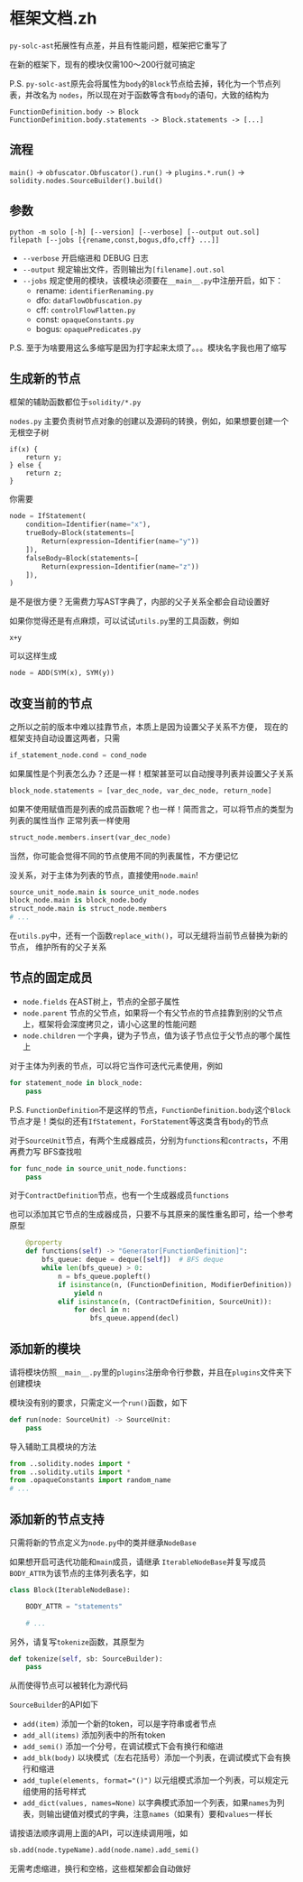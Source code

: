 # 框架文档.zh

`py-solc-ast`拓展性有点差，并且有性能问题，框架把它重写了

在新的框架下，现有的模块仅需100～200行就可搞定

P.S. `py-solc-ast`原先会将属性为`body`的`Block`节点给去掉，转化为一个节点列表，并改名为
`nodes`，所以现在对于函数等含有`body`的语句，大致的结构为

```
FunctionDefinition.body -> Block
FunctionDefinition.body.statements -> Block.statements -> [...]
```

## 流程

`main()` -> `obfuscator.Obfuscator().run()` -> `plugins.*.run()`
-> `solidity.nodes.SourceBuilder().build()`

## 参数

`python -m solo [-h] [--version] [--verbose] [--output out.sol] filepath [--jobs [{rename,const,bogus,dfo,cff} ...]]`

- `--verbose` 开启缩进和 DEBUG 日志
- `--output` 规定输出文件，否则输出为`[filename].out.sol`
- `--jobs` 规定使用的模块，该模块必须要在`__main__.py`中注册开启，如下：
  - rename: `identifierRenaming.py`
  - dfo: `dataFlowObfuscation.py`
  - cff: `controlFlowFlatten.py`
  - const: `opaqueConstants.py`
  - bogus: `opaquePredicates.py`

P.S. 至于为啥要用这么多缩写是因为打字起来太烦了。。。模块名字我也用了缩写

## 生成新的节点

框架的辅助函数都位于`solidity/*.py`

`nodes.py` 主要负责树节点对象的创建以及源码的转换，例如，如果想要创建一个无根空子树

```solidity
if(x) {
    return y;
} else {
    return z;
}
```

你需要

```py
node = IfStatement(
    condition=Identifier(name="x"),
    trueBody=Block(statements=[
        Return(expression=Identifier(name="y"))
    ]),
    falseBody=Block(statements=[
        Return(expression=Identifier(name="z"))
    ]),
)
```

是不是很方便？无需费力写AST字典了，内部的父子关系全都会自动设置好

如果你觉得还是有点麻烦，可以试试`utils.py`里的工具函数，例如

```solidity
x+y
```

可以这样生成

```py
node = ADD(SYM(x), SYM(y))
```

## 改变当前的节点

之所以之前的版本中难以挂靠节点，本质上是因为设置父子关系不方便，
现在的框架支持自动设置这两者，只需

```py
if_statement_node.cond = cond_node
```

如果属性是个列表怎么办？还是一样！框架甚至可以自动搜寻列表并设置父子关系

```py
block_node.statements = [var_dec_node, var_dec_node, return_node]
```

如果不使用赋值而是列表的成员函数呢？也一样！简而言之，可以将节点的类型为列表的属性当作
正常列表一样使用

```py
struct_node.members.insert(var_dec_node)
```

当然，你可能会觉得不同的节点使用不同的列表属性，不方便记忆

没关系，对于主体为列表的节点，直接使用`node.main`!

```py
source_unit_node.main is source_unit_node.nodes
block_node.main is block_node.body
struct_node.main is struct_node.members
# ...
```

在`utils.py`中，还有一个函数`replace_with()`，可以无缝将当前节点替换为新的节点，
维护所有的父子关系

## 节点的固定成员

* `node.fields` 在AST树上，节点的全部子属性
* `node.parent` 节点的父节点，如果将一个有父节点的节点挂靠到别的父节点上，框架将会深度拷贝之，请小心这里的性能问题
* `node.children` 一个字典，键为子节点，值为该子节点位于父节点的哪个属性上

对于主体为列表的节点，可以将它当作可迭代元素使用，例如

```py
for statement_node in block_node:
    pass
```

P.S. `FunctionDefinition`不是这样的节点，`FunctionDefinition.body`这个`Block`节点才是！类似的还有`IfStatement`，`ForStatement`等这类含有`body`的节点

对于`SourceUnit`节点，有两个生成器成员，分别为`functions`和`contracts`，不用再费力写
BFS查找啦

```py
for func_node in source_unit_node.functions:
    pass
```

对于`ContractDefinition`节点，也有一个生成器成员`functions`

也可以添加其它节点的生成器成员，只要不与其原来的属性重名即可，给一个参考原型

```py
    @property
    def functions(self) -> "Generator[FunctionDefinition]":
        bfs_queue: deque = deque([self])  # BFS deque
        while len(bfs_queue) > 0:
            n = bfs_queue.popleft()
            if isinstance(n, (FunctionDefinition, ModifierDefinition)):
                yield n
            elif isinstance(n, (ContractDefinition, SourceUnit)):
                for decl in n:
                    bfs_queue.append(decl)
```

## 添加新的模块

请将模块仿照`__main__.py`里的`plugins`注册命令行参数，并且在`plugins`文件夹下创建模块

模块没有别的要求，只需定义一个`run()`函数，如下

```py
def run(node: SourceUnit) -> SourceUnit:
    pass
```

导入辅助工具模块的方法

```py
from ..solidity.nodes import *
from ..solidity.utils import *
from .opaqueConstants import random_name
# ...
```

## 添加新的节点支持

只需将新的节点定义为`node.py`中的类并继承`NodeBase`

如果想开启可迭代功能和`main`成员，请继承
`IterableNodeBase`并复写成员`BODY_ATTR`为该节点的主体列表名字，如

```py
class Block(IterableNodeBase):

    BODY_ATTR = "statements"
    
    # ...
```

另外，请复写`tokenize`函数，其原型为

```py
def tokenize(self, sb: SourceBuilder):
    pass
```

从而使得节点可以被转化为源代码

`SourceBuilder`的API如下

* `add(item)` 添加一个新的token，可以是字符串或者节点
* `add_all(items)` 添加列表中的所有token
* `add_semi()` 添加一个分号，在调试模式下会有换行和缩进
* `add_blk(body)` 以块模式（左右花括号）添加一个列表，在调试模式下会有换行和缩进
* `add_tuple(elements, format="()")` 以元组模式添加一个列表，可以规定元组使用的括号样式
* `add_dict(values, names=None)`
  以字典模式添加一个列表，如果`names`为列表，则输出键值对模式的字典，注意`names`（如果有）要和`values`一样长

请按语法顺序调用上面的API，可以连续调用哦，如

```py
sb.add(node.typeName).add(node.name).add_semi()
```

无需考虑缩进，换行和空格，这些框架都会自动做好
